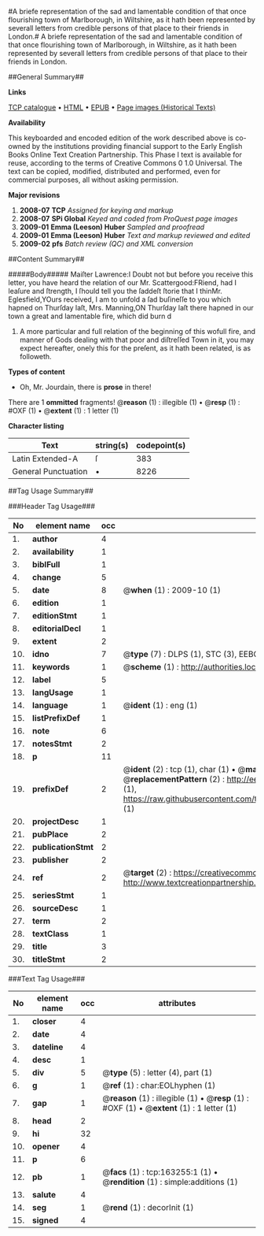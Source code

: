 #A briefe representation of the sad and lamentable condition of that once flourishing town of Marlborough, in Wiltshire, as it hath been represented by severall letters from credible persons of that place to their friends in London.#
A briefe representation of the sad and lamentable condition of that once flourishing town of Marlborough, in Wiltshire, as it hath been represented by severall letters from credible persons of that place to their friends in London.

##General Summary##

**Links**

[TCP catalogue](http://www.ota.ox.ac.uk/tcp/)  • 
[HTML](http://tei.it.ox.ac.uk/tcp/Texts-HTML/free/A77/A77470.html)  • 
[EPUB](http://tei.it.ox.ac.uk/tcp/Texts-EPUB/free/A77/A77470.epub) • 
[Page images (Historical Texts)](https://data.historicaltexts.jisc.ac.uk/view?pubId=eebo-99870079e&pageId=eebo-99870079e-163255-1)

**Availability**

This keyboarded and encoded edition of the
	       work described above is co-owned by the institutions
	       providing financial support to the Early English Books
	       Online Text Creation Partnership. This Phase I text is
	       available for reuse, according to the terms of Creative
	       Commons 0 1.0 Universal. The text can be copied,
	       modified, distributed and performed, even for
	       commercial purposes, all without asking permission.

**Major revisions**

1. __2008-07__ __TCP__ *Assigned for keying and markup*
1. __2008-07__ __SPi Global__ *Keyed and coded from ProQuest page images*
1. __2009-01__ __Emma (Leeson) Huber__ *Sampled and proofread*
1. __2009-01__ __Emma (Leeson) Huber__ *Text and markup reviewed and edited*
1. __2009-02__ __pfs__ *Batch review (QC) and XML conversion*

##Content Summary##

#####Body#####
Maiſter Lawrence:I Doubt not but before you receive this letter, you have heard the relation of our Mr. Scattergood:FRiend, had I leaſure and ſtrength, I ſhould tell you the ſaddeſt ſtorie that I thinMr. Eglesfield,YOurs received, I am to unfold a ſad buſineſſe to you which hapned on Thurſday laſt, Mrs. Manning,ON Thurſday laſt there hapned in our town a great and lamentable fire, which did burn d
1. A more particular and full relation of the beginning of this wofull fire, and manner of Gods dealing with that poor and diſtreſſed Town in it, you may expect hereafter, onely this for the preſent, as it hath been related, is as followeth.

**Types of content**

  * Oh, Mr. Jourdain, there is **prose** in there!

There are 1 **ommitted** fragments! 
 @__reason__ (1) : illegible (1)  •  @__resp__ (1) : #OXF (1)  •  @__extent__ (1) : 1 letter (1)

**Character listing**


|Text|string(s)|codepoint(s)|
|---|---|---|
|Latin Extended-A|ſ|383|
|General Punctuation|•|8226|

##Tag Usage Summary##

###Header Tag Usage###

|No|element name|occ|attributes|
|---|---|---|---|
|1.|__author__|4||
|2.|__availability__|1||
|3.|__biblFull__|1||
|4.|__change__|5||
|5.|__date__|8| @__when__ (1) : 2009-10 (1)|
|6.|__edition__|1||
|7.|__editionStmt__|1||
|8.|__editorialDecl__|1||
|9.|__extent__|2||
|10.|__idno__|7| @__type__ (7) : DLPS (1), STC (3), EEBO-CITATION (1), PROQUEST (1), VID (1)|
|11.|__keywords__|1| @__scheme__ (1) : http://authorities.loc.gov/ (1)|
|12.|__label__|5||
|13.|__langUsage__|1||
|14.|__language__|1| @__ident__ (1) : eng (1)|
|15.|__listPrefixDef__|1||
|16.|__note__|6||
|17.|__notesStmt__|2||
|18.|__p__|11||
|19.|__prefixDef__|2| @__ident__ (2) : tcp (1), char (1)  •  @__matchPattern__ (2) : ([0-9\-]+):([0-9IVX]+) (1), (.+) (1)  •  @__replacementPattern__ (2) : http://eebo.chadwyck.com/downloadtiff?vid=$1&page=$2 (1), https://raw.githubusercontent.com/textcreationpartnership/Texts/master/tcpchars.xml#$1 (1)|
|20.|__projectDesc__|1||
|21.|__pubPlace__|2||
|22.|__publicationStmt__|2||
|23.|__publisher__|2||
|24.|__ref__|2| @__target__ (2) : https://creativecommons.org/publicdomain/zero/1.0/ (1), http://www.textcreationpartnership.org/docs/. (1)|
|25.|__seriesStmt__|1||
|26.|__sourceDesc__|1||
|27.|__term__|2||
|28.|__textClass__|1||
|29.|__title__|3||
|30.|__titleStmt__|2||


###Text Tag Usage###

|No|element name|occ|attributes|
|---|---|---|---|
|1.|__closer__|4||
|2.|__date__|4||
|3.|__dateline__|4||
|4.|__desc__|1||
|5.|__div__|5| @__type__ (5) : letter (4), part (1)|
|6.|__g__|1| @__ref__ (1) : char:EOLhyphen (1)|
|7.|__gap__|1| @__reason__ (1) : illegible (1)  •  @__resp__ (1) : #OXF (1)  •  @__extent__ (1) : 1 letter (1)|
|8.|__head__|2||
|9.|__hi__|32||
|10.|__opener__|4||
|11.|__p__|6||
|12.|__pb__|1| @__facs__ (1) : tcp:163255:1 (1)  •  @__rendition__ (1) : simple:additions (1)|
|13.|__salute__|4||
|14.|__seg__|1| @__rend__ (1) : decorInit (1)|
|15.|__signed__|4||
